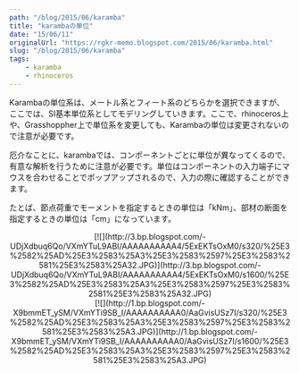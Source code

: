 ```yaml
---
path: "/blog/2015/06/karamba"
title: "karambaの単位"
date: "15/06/11"
originalUrl: "https://rgkr-memo.blogspot.com/2015/06/karamba.html"
slug: "/blog/2015/06/karamba"
tags:
    - karamba
    - rhinoceros
---
```

Karambaの単位系は、メートル系とフィート系のどちらかを選択できますが、ここでは、SI基本単位系としてモデリングしていきます。ここで、rhinoceros上や、Grasshoppher上で単位系を変更しても、Karambaの単位は変更されないので注意が必要です。  

厄介なことに、karambaでは、コンポーネントごとに単位が異なってくるので、有意な解析を行うために注意が必要です。単位はコンポーネントの入力端子にマウスを合わせることでポップアップされるので、入力の際に確認することができます。  

たとば、節点荷重でモーメントを指定するときの単位は「kNm」、部材の断面を指定するときの単位は「cm」になっています。  

<div class="separator" style="clear: both; text-align: center;">[![](http://3.bp.blogspot.com/-UDjXdbuq6Qo/VXmYTuL9ABI/AAAAAAAAAA4/5ExEKTsOxM0/s320/%25E3%2582%25AD%25E3%2583%25A3%25E3%2583%2597%25E3%2583%2581%25E3%2583%25A32.JPG)](http://3.bp.blogspot.com/-UDjXdbuq6Qo/VXmYTuL9ABI/AAAAAAAAAA4/5ExEKTsOxM0/s1600/%25E3%2582%25AD%25E3%2583%25A3%25E3%2583%2597%25E3%2583%2581%25E3%2583%25A32.JPG)</div>  
<div class="separator" style="clear: both; text-align: center;">[![](http://1.bp.blogspot.com/-X9bmmET_ySM/VXmYTi9SB_I/AAAAAAAAAA0/AaGvisUSz7I/s320/%25E3%2582%25AD%25E3%2583%25A3%25E3%2583%2597%25E3%2583%2581%25E3%2583%25A3.JPG)](http://1.bp.blogspot.com/-X9bmmET_ySM/VXmYTi9SB_I/AAAAAAAAAA0/AaGvisUSz7I/s1600/%25E3%2582%25AD%25E3%2583%25A3%25E3%2583%2597%25E3%2583%2581%25E3%2583%25A3.JPG)</div>